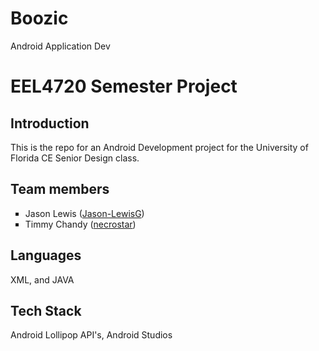 # Boozic
Android Application Dev

<html><body>
<h1>EEL4720 Semester Project</h1>
<h2>Introduction</h2>
<p>
This is the repo for an Android Development project for the University of Florida CE Senior Design class.
<p>

<h2>Team members</h2>
<ul style="list-style-type:square">
	<li>Jason Lewis (<a href="https://github.com/Jason-LewisG">Jason-LewisG</a>)</li>
	<li>Timmy Chandy (<a href="https://github.com/chandyt">necrostar</a>)</li>
</ul>
<h2>Languages</h2>
<p>XML, and JAVA</p>
<h2>Tech Stack</h2>
<p>Android Lollipop API's, Android Studios</p>
</body></html>
